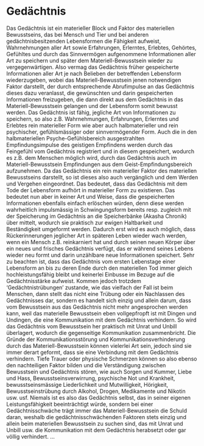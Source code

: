 # Gedächtnis
Das Gedächtnis ist ein materieller Block und Faktor des materiellen Bewusstseins, das bei Mensch und Tier und bei anderen gedächtnisbesitzenden Lebensformen die Fähigkeit aufweist, Wahrnehmungen aller Art sowie Erfahrungen, Erlerntes, Erlebtes, Gehörtes, Gefühltes und durch das Sinnvermögen aufgenommene Informationen aller Art zu speichern und später dem Materiell-Bewusstsein wieder zu vergegenwärtigen. Also vermag das Gedächtnis früher gespeicherte Informationen aller Art je nach Belieben der betreffenden Lebensform wiederzugeben, wobei das Materiell-Bewusstsein jenen notwendigen Faktor darstellt, der durch entsprechende Abrufimpulse an das Gedächtnis dieses dazu veranlasst, die gewünschten und darin gespeicherten Informationen freizugeben, die dann direkt aus dem Gedächtnis in das Materiell-Bewusstsein gelangen und der Lebensform somit bewusst werden. Das Gedächtnis ist fähig, jegliche Art von Informationen zu speichern, so also z.B. Wahrnehmungen, Erfahrungen, Erlerntes und Erlebtes rein materieller Form wie aber auch halbmaterieller und rein psychischer, gefühlsmässiger oder sinnvermögender Form. Auch die in den halbmateriellen Psyche-Gefühlsbereich ausgestrahlten Empfindungsimpulse des geistigen Empfindens werden durch das Feingefühl vom Gedächtnis registriert und in diesem gespeichert, wodurch es z.B. dem Menschen möglich wird, durch das Gedächtnis auch im Materiell-Bewusstsein Empfindungen aus dem Geist-Empfindungsbereich aufzunehmen. Da das Gedächtnis ein rein materieller Faktor des materiellen Bewusstseins darstellt, so ist dieses also auch vergänglich und dem Werden und Vergehen eingeordnet. Das bedeutet, dass das Gedächtnis mit dem Tode der Lebensform aufhört in materieller Form zu existieren. Das bedeutet nun aber in keiner Art und Weise, dass die gespeicherten Informationen ebenfalls einfach erlöschen würden, denn diese werden wahrheitlich impulsmässig in Schwingungsform bereits resp. zugleich mit der Speicherung im Gedächtnis an die Speicherbänke (Akasha Chronik) über mittelt, wodurch sie praktisch zur ewigen Haltbarkeit und Beständigkeit umgeformt werden. Dadurch erst wird es auch möglich, dass Rückerinnerungen jeglicher Art in späteren Leben wieder wach werden, wenn ein Mensch z.B. reinkarniert hat und durch seinen neuen Körper über ein neues und frisches Gedächtnis verfügt, das er während seines Lebens wieder neu formt und darin unzählbare neue Informationen speichert.
Sehr zu beachten ist, dass das Gedächtnis vom ersten Lebenstage einer Lebensform an bis zu deren Ende durch den materiellen Tod immer gleich hochleistungsfähig bleibt und keinerlei Einbusse im Bezuge auf die Gedächtnisstärke aufweist. Kommen jedoch trotzdem ‘Gedächtnistrübungen’ zustande, wie das vielfach der Fall ist beim Menschen, dann stellt das nicht eine Trübung oder ein Nachlassen des Gedächtnisses dar, sondern es handelt sich einzig und allein darum, dass vom Bewusstsein aus das Gedächtnis nicht mehr angesprochen werden kann, weil das materielle Bewusstsein eben vollgepfropft ist mit Dingen und Undingen, die eine Kommunikation mit dem Gedächtnis verhindern. So wird das Gedächtnis vom Bewusstsein her praktisch mit Unrat und Unbill überlagert, wodurch die gegenseitige Kommunikation zusammenbricht. Die Gründe der Kommunikationsstörung und Kommunikationsverhinderung durch das Materiell-Bewusstsein können vielerlei Art sein, jedoch sind sie immer derart geformt, dass sie eine Verbindung mit dem Gedächtnis verhindern. Tiefe Trauer oder physische Schmerzen können so also ebenso den nachteiligen Faktor bilden und die Verständigung zwischen Bewusstsein und Gedächtnis stören, wie auch Sorgen und Kummer, Liebe und Hass, Bewusstseinsverwirrung, psychische Not und Krankheit, bewusstseinsmässige Liederlichkeit und Mutwilligkeit, Hörigkeit, Bewusstseinstrübung durch Alkohol, Drogen, Medikamente und Nikotin usw. usf. Niemals ist es also das Gedächtnis selbst, das in seiner eigenen Leistungsfähigkeit beeinträchtigt würde, sondern bei einer Gedächtnisschwäche trägt immer das Materiell-Bewusstsein die Schuld daran, weshalb die gedächtnisschwächenden Faktoren stets einzig und allein beim materiellen Bewusstsein zu suchen sind, das mit Unrat und Unbill usw. die Kommunikation mit dem Gedächtnis herabsetzt oder gar völlig verhindert. …